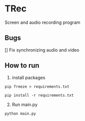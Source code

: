 # TRec
Screen and audio recording program
## Bugs
[] Fix synchronizing audio and video
## How to run
1. install packages
```
pip freeze > requirements.txt
```
```
pip install -r requirements.txt
```
2. Run main.py
```
python main.py
```